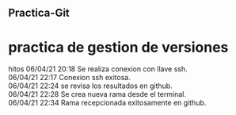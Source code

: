## Practica-Git

# practica de gestion de versiones

hitos
06/04/21 20:18 Se realiza conexion con llave ssh.<br>
06/04/21 22:17 Conexion ssh exitosa.<br>
06/04/21 22:24 se revisa los resultados en github.<br>
06/04/21 22:28 Se crea nueva rama desde el terminal.<br>
06/04/21 22:34 Rama recepcionada exitosamente en github.<br>


